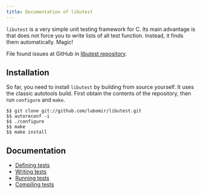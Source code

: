 ```yaml
---
title: Documentation of libutest
---
```


`libutest` is a very simple unit testing framework for C. Its main advantage is
that does not force you to write lists of all test function. Instead, it finds
them automatically. Magic!

File found issues at GitHub in [libutest repository].

## Installation

So far, you need to install `libutest` by building from source yourself.
It uses the classic autotools build. First obtain the contents of the
repository, then run `configure` and `make`.

~~~~~~~~~~~~~~~~~~~~~~~~~~~~~~~~~~~~~~~~~~~~~~~~~~~~~~~~~~ {.bash}
$$ git clone git://github.com/lubomir/libutest.git
$$ autoreconf -i
$$ ./configure
$$ make
$$ make install
~~~~~~~~~~~~~~~~~~~~~~~~~~~~~~~~~~~~~~~~~~~~~~~~~~~~~~~~~~~~~~~

## Documentation

 * [Defining tests](pages/defining-tests.html)
 * [Writing tests](pages/writing-tests.html)
 * [Running tests](pages/running-tests.html)
 * [Compiling tests](pages/compiling-tests.html)


[libutest repository]: https://github.com/lubomir/libutest/issues

